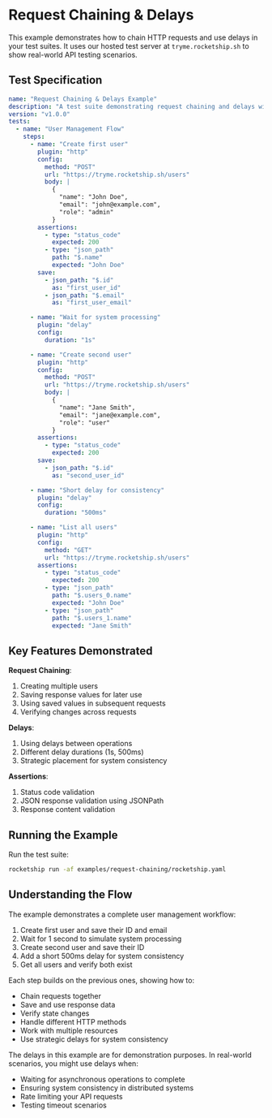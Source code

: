 # Request Chaining & Delays

This example demonstrates how to chain HTTP requests and use delays in your test suites. It uses our hosted test server at `tryme.rocketship.sh` to show real-world API testing scenarios.

## Test Specification

```yaml
name: "Request Chaining & Delays Example"
description: "A test suite demonstrating request chaining and delays with the test server"
version: "v1.0.0"
tests:
  - name: "User Management Flow"
    steps:
      - name: "Create first user"
        plugin: "http"
        config:
          method: "POST"
          url: "https://tryme.rocketship.sh/users"
          body: |
            {
              "name": "John Doe",
              "email": "john@example.com",
              "role": "admin"
            }
        assertions:
          - type: "status_code"
            expected: 200
          - type: "json_path"
            path: "$.name"
            expected: "John Doe"
        save:
          - json_path: "$.id"
            as: "first_user_id"
          - json_path: "$.email"
            as: "first_user_email"

      - name: "Wait for system processing"
        plugin: "delay"
        config:
          duration: "1s"

      - name: "Create second user"
        plugin: "http"
        config:
          method: "POST"
          url: "https://tryme.rocketship.sh/users"
          body: |
            {
              "name": "Jane Smith",
              "email": "jane@example.com",
              "role": "user"
            }
        assertions:
          - type: "status_code"
            expected: 200
        save:
          - json_path: "$.id"
            as: "second_user_id"

      - name: "Short delay for consistency"
        plugin: "delay"
        config:
          duration: "500ms"

      - name: "List all users"
        plugin: "http"
        config:
          method: "GET"
          url: "https://tryme.rocketship.sh/users"
        assertions:
          - type: "status_code"
            expected: 200
          - type: "json_path"
            path: "$.users_0.name"
            expected: "John Doe"
          - type: "json_path"
            path: "$.users_1.name"
            expected: "Jane Smith"
```

## Key Features Demonstrated

**Request Chaining**:

1. Creating multiple users
2. Saving response values for later use
3. Using saved values in subsequent requests
4. Verifying changes across requests

**Delays**:

1. Using delays between operations
2. Different delay durations (1s, 500ms)
3. Strategic placement for system consistency

**Assertions**:

1. Status code validation
2. JSON response validation using JSONPath
3. Response content validation

## Running the Example

Run the test suite:

```bash
rocketship run -af examples/request-chaining/rocketship.yaml
```

## Understanding the Flow

The example demonstrates a complete user management workflow:

1. Create first user and save their ID and email
2. Wait for 1 second to simulate system processing
3. Create second user and save their ID
4. Add a short 500ms delay for system consistency
5. Get all users and verify both exist

Each step builds on the previous ones, showing how to:

- Chain requests together
- Save and use response data
- Verify state changes
- Handle different HTTP methods
- Work with multiple resources
- Use strategic delays for system consistency

The delays in this example are for demonstration purposes. In real-world scenarios, you might use delays when:

- Waiting for asynchronous operations to complete
- Ensuring system consistency in distributed systems
- Rate limiting your API requests
- Testing timeout scenarios
